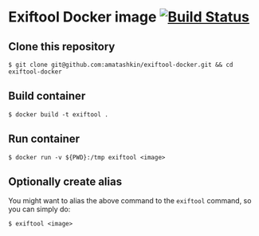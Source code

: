 # Exiftool Docker image [![Build Status](https://travis-ci.org/Miljar/exiftool-docker.svg?branch=master)](https://travis-ci.org/Miljar/exiftool-docker)

## Clone this repository

```shell
$ git clone git@github.com:amatashkin/exiftool-docker.git && cd exiftool-docker
```

## Build container

```shell
$ docker build -t exiftool .
```

## Run container

```shell
$ docker run -v ${PWD}:/tmp exiftool <image>
```

## Optionally create alias

You might want to alias the above command to the `exiftool` command, so you can simply do:

```shell
$ exiftool <image>
```
